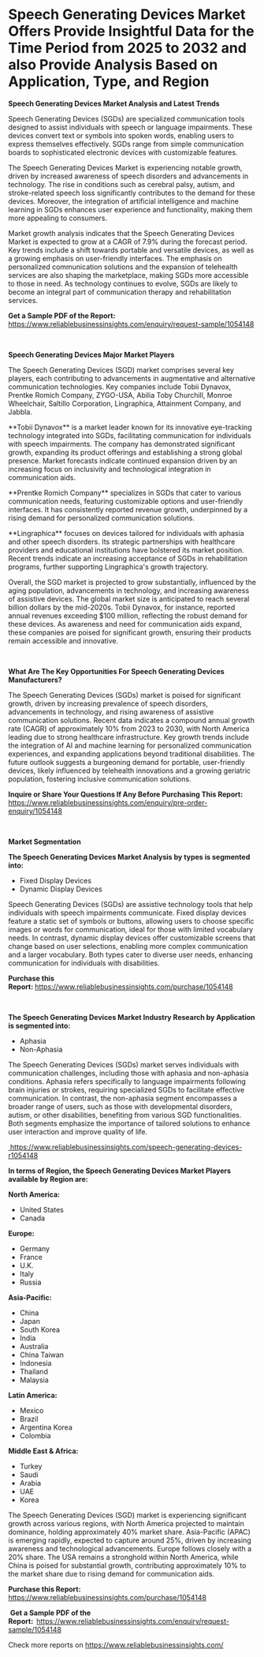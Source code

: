 <p><h1>Speech Generating Devices Market Offers Provide Insightful Data for the Time Period from 2025 to 2032 and also Provide Analysis Based on Application, Type, and Region</h1></p><p><strong>Speech Generating Devices Market Analysis and Latest Trends</strong></p>
<p><p>Speech Generating Devices (SGDs) are specialized communication tools designed to assist individuals with speech or language impairments. These devices convert text or symbols into spoken words, enabling users to express themselves effectively. SGDs range from simple communication boards to sophisticated electronic devices with customizable features.</p><p>The Speech Generating Devices Market is experiencing notable growth, driven by increased awareness of speech disorders and advancements in technology. The rise in conditions such as cerebral palsy, autism, and stroke-related speech loss significantly contributes to the demand for these devices. Moreover, the integration of artificial intelligence and machine learning in SGDs enhances user experience and functionality, making them more appealing to consumers.</p><p>Market growth analysis indicates that the Speech Generating Devices Market is expected to grow at a CAGR of 7.9% during the forecast period. Key trends include a shift towards portable and versatile devices, as well as a growing emphasis on user-friendly interfaces. The emphasis on personalized communication solutions and the expansion of telehealth services are also shaping the marketplace, making SGDs more accessible to those in need. As technology continues to evolve, SGDs are likely to become an integral part of communication therapy and rehabilitation services.</p></p>
<p><strong>Get a Sample PDF of the Report:&nbsp;</strong> <a href="https://www.reliablebusinessinsights.com/enquiry/request-sample/1054148?utm_campaign=2350&utm_medium=2&utm_source=Github&utm_content=ia&utm_term=12022025&utm_id=speech-generating-devices">https://www.reliablebusinessinsights.com/enquiry/request-sample/1054148</a></p>
<p>&nbsp;</p>
<p><strong>Speech Generating Devices Major Market Players</strong></p>
<p><p>The Speech Generating Devices (SGD) market comprises several key players, each contributing to advancements in augmentative and alternative communication technologies. Key companies include Tobii Dynavox, Prentke Romich Company, ZYGO-USA, Abilia Toby Churchill, Monroe Wheelchair, Saltillo Corporation, Lingraphica, Attainment Company, and Jabbla.</p><p>**Tobii Dynavox** is a market leader known for its innovative eye-tracking technology integrated into SGDs, facilitating communication for individuals with speech impairments. The company has demonstrated significant growth, expanding its product offerings and establishing a strong global presence. Market forecasts indicate continued expansion driven by an increasing focus on inclusivity and technological integration in communication aids.</p><p>**Prentke Romich Company** specializes in SGDs that cater to various communication needs, featuring customizable options and user-friendly interfaces. It has consistently reported revenue growth, underpinned by a rising demand for personalized communication solutions.</p><p>**Lingraphica** focuses on devices tailored for individuals with aphasia and other speech disorders. Its strategic partnerships with healthcare providers and educational institutions have bolstered its market position. Recent trends indicate an increasing acceptance of SGDs in rehabilitation programs, further supporting Lingraphica's growth trajectory.</p><p>Overall, the SGD market is projected to grow substantially, influenced by the aging population, advancements in technology, and increasing awareness of assistive devices. The global market size is anticipated to reach several billion dollars by the mid-2020s. Tobii Dynavox, for instance, reported annual revenues exceeding $100 million, reflecting the robust demand for these devices. As awareness and need for communication aids expand, these companies are poised for significant growth, ensuring their products remain accessible and innovative.</p></p>
<p>&nbsp;</p>
<p><strong>What Are The Key Opportunities For Speech Generating Devices Manufacturers?</strong></p>
<p><p>The Speech Generating Devices (SGDs) market is poised for significant growth, driven by increasing prevalence of speech disorders, advancements in technology, and rising awareness of assistive communication solutions. Recent data indicates a compound annual growth rate (CAGR) of approximately 10% from 2023 to 2030, with North America leading due to strong healthcare infrastructure. Key growth trends include the integration of AI and machine learning for personalized communication experiences, and expanding applications beyond traditional disabilities. The future outlook suggests a burgeoning demand for portable, user-friendly devices, likely influenced by telehealth innovations and a growing geriatric population, fostering inclusive communication solutions.</p></p>
<p><strong>Inquire or Share Your Questions If Any Before Purchasing This Report:</strong> <a href="https://www.reliablebusinessinsights.com/enquiry/pre-order-enquiry/1054148?utm_campaign=2350&utm_medium=2&utm_source=Github&utm_content=ia&utm_term=12022025&utm_id=speech-generating-devices">https://www.reliablebusinessinsights.com/enquiry/pre-order-enquiry/1054148</a></p>
<p>&nbsp;</p>
<p><strong>Market Segmentation</strong></p>
<p><strong>The Speech Generating Devices Market Analysis by types is segmented into:</strong></p>
<p><ul><li>Fixed Display Devices</li><li>Dynamic Display Devices</li></ul></p>
<p><p>Speech Generating Devices (SGDs) are assistive technology tools that help individuals with speech impairments communicate. Fixed display devices feature a static set of symbols or buttons, allowing users to choose specific images or words for communication, ideal for those with limited vocabulary needs. In contrast, dynamic display devices offer customizable screens that change based on user selections, enabling more complex communication and a larger vocabulary. Both types cater to diverse user needs, enhancing communication for individuals with disabilities.</p></p>
<p><strong>Purchase this Report:&nbsp;</strong><a href="https://www.reliablebusinessinsights.com/purchase/1054148?utm_campaign=2350&utm_medium=2&utm_source=Github&utm_content=ia&utm_term=12022025&utm_id=speech-generating-devices">https://www.reliablebusinessinsights.com/purchase/1054148</a></p>
<p>&nbsp;</p>
<p><strong>The Speech Generating Devices Market Industry Research by Application is segmented into:</strong></p>
<p><ul><li>Aphasia</li><li>Non-Aphasia</li></ul></p>
<p><p>The Speech Generating Devices (SGDs) market serves individuals with communication challenges, including those with aphasia and non-aphasia conditions. Aphasia refers specifically to language impairments following brain injuries or strokes, requiring specialized SGDs to facilitate effective communication. In contrast, the non-aphasia segment encompasses a broader range of users, such as those with developmental disorders, autism, or other disabilities, benefiting from various SGD functionalities. Both segments emphasize the importance of tailored solutions to enhance user interaction and improve quality of life.</p></p>
<p><a href="https://www.reliablebusinessinsights.com/speech-generating-devices-r1054148?utm_campaign=2350&utm_medium=2&utm_source=Github&utm_content=ia&utm_term=12022025&utm_id=speech-generating-devices">&nbsp;https://www.reliablebusinessinsights.com/speech-generating-devices-r1054148</a></p>
<p><strong>In terms of Region, the Speech Generating Devices Market Players available by Region are:</strong></p>
<p>
    <p> <strong> North America: </strong>
        <ul>
            <li>United States</li>
            <li>Canada</li>
        </ul>
        </p> 
    <p> <strong> Europe: </strong>
        <ul>
            <li>Germany</li>
            <li>France</li>
            <li>U.K.</li>
            <li>Italy</li>
            <li>Russia</li>
        </ul>
        </p> 
    <p> <strong> Asia-Pacific: </strong>
        <ul>
            <li>China</li>
            <li>Japan</li>
            <li>South Korea</li>
            <li>India</li>
            <li>Australia</li>
            <li>China Taiwan</li>
            <li>Indonesia</li>
            <li>Thailand</li>
            <li>Malaysia</li>
        </ul>
        </p> 
    <p> <strong> Latin America: </strong>
        <ul>
            <li>Mexico</li>
            <li>Brazil</li>
            <li>Argentina Korea</li>
            <li>Colombia</li>
        </ul>
        </p> 
    <p> <strong> Middle East & Africa: </strong>
        <ul>
            <li>Turkey</li>
            <li>Saudi</li>
            <li>Arabia</li>
            <li>UAE</li>
            <li>Korea</li>
        </ul>
    </p>
    </p>
<p><p>The Speech Generating Devices (SGD) market is experiencing significant growth across various regions, with North America projected to maintain dominance, holding approximately 40% market share. Asia-Pacific (APAC) is emerging rapidly, expected to capture around 25%, driven by increasing awareness and technological advancements. Europe follows closely with a 20% share. The USA remains a stronghold within North America, while China is poised for substantial growth, contributing approximately 10% to the market share due to rising demand for communication aids.</p></p>
<p><strong>Purchase this Report: </strong><a href="https://www.reliablebusinessinsights.com/purchase/1054148?utm_campaign=2350&utm_medium=2&utm_source=Github&utm_content=ia&utm_term=12022025&utm_id=speech-generating-devices">https://www.reliablebusinessinsights.com/purchase/1054148</a></p>
<p>&nbsp;<strong>Get a Sample PDF of the Report:&nbsp;&nbsp;</strong><a href="https://www.reliablebusinessinsights.com/enquiry/request-sample/1054148?utm_campaign=2350&utm_medium=2&utm_source=Github&utm_content=ia&utm_term=12022025&utm_id=speech-generating-devices">https://www.reliablebusinessinsights.com/enquiry/request-sample/1054148</a></p>
<p><strong></strong></p>
<p>Check more reports on <a href="https://www.reliablebusinessinsights.com/?utm_campaign=2350&utm_medium=2&utm_source=Github&utm_content=ia&utm_term=12022025&utm_id=speech-generating-devices">https://www.reliablebusinessinsights.com/</a></p>